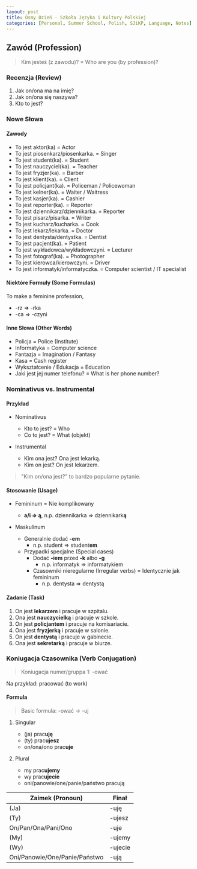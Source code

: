 ```yaml
---
layout: post
title: Ósmy Dzień - Szkoła Języka i Kultury Polskiej
categories: [Personal, Summer School, Polish, SJiKP, Language, Notes]
---
```


## Zawód (Profession)

> Kim jesteś (z zawodu)? = Who are you (by profession)?

### Recenzja (Review)

1. Jak on/ona ma na imię?
2. Jak on/ona się naszywa?
3. Kto to jest?

### Nowe Słowa

#### Zawody

- To jest aktor(ka) = Actor
- To jest piosenkarz/piosenkarka. = Singer
- To jest student(ka). = Student
- To jest nauczyciel(ka). = Teacher
- To jest fryzjer(ka). = Barber
- To jest klient(ka). = Client
- To jest policjant(ka). = Policeman / Policewoman
- To jest kelner(ka). = Waiter / Waitress
- To jest kasjer(ka). = Cashier
- To jest reporter(ka). = Reporter
- To jest dziennikarz/dziennikarka. = Reporter
- To jest pisarz/pisarka. = Writer
- To jest kucharz/kucharka. = Cook
- To jest lekarz/lekarka. = Doctor
- To jest dentysta/dentystka. = Dentist
- To jest pacjent(ka). = Patient
- To jest wykładowca/wykładowczyni. = Lecturer
- To jest fotograf(ka). = Photographer
- To jest kierowca/kierowczyni. = Driver
- To jest informatyk/informatyczka. = Computer scientist / IT specialist

#### Niektóre Formuły (Some Formulas)

To make a feminine profession,

- -rz => -rka
- -ca => -czyni

#### Inne Słowa (Other Words)

- Policja = Police (Institute)
- Informatyka = Computer science
- Fantazja = Imagination / Fantasy
- Kasa = Cash register
- Wykształcenie / Edukacja = Education
- Jaki jest jej numer telefonu? = What is her phone number?

### Nominativus vs. Instrumental

#### Przykład

- Nominativus

    - Kto to jest? = Who
    - Co to jest? = What (objekt)

- Instrumental

    - Kim ona jest? Ona jest lekarką.
    - Kim on jest? On jest lekarzem.

> "Kim on/ona jest?" to bardzo popularne pytanie.

#### Stosowanie (Usage)

- Femininum = Nie komplikowany

    - **a/i => ą**, n.p. dziennikarka => dziennikark**ą**

- Maskulinum

    - Generalnie dodać **-em**
        - n.p. student => student**em**
    - Przypadki specjalne (Special cases)
        - Dodać **-iem** przed **-k** albo **-g**
            - n.p. informatyk => informatykiem
        - Czasowniki nieregularne (Irregular verbs) = Identycznie jak femininum
            - n.p. dentysta => dentystą

#### Zadanie (Task)

1. On jest **lekarzem** i pracuje w szpitalu.
2. Ona jest **nauczycielką** i pracuje w szkole.
3. On jest **policjantem** i pracuje na komisariacie.
4. Ona jest **fryzjerką** i pracuje w salonie.
5. On jest **dentystą** i pracuje w gabinecie.
6. Ona jest **sekretarką** i pracuje w biurze.

### Koniugacja Czasownika (Verb Conjugation)

> Koniugacja numer/gruppa 1: -ować

Na przykład: pracować (to work)

#### Formula

> Basic formula: -ować -> -uj

1. Singular

    - (ja) prac**uję**
    - (ty) prac**ujesz**
    - on/ona/ono prac**uje**

2. Plural

    - my prac**ujemy**
    - wy prac**ujecie**
    - oni/panowie/one/panie/państwo pracują

| **Zaimek (Pronoun)**          | **Finał** |
|-------------------------------|-----------|
| (Ja)                          | -uję      |
| (Ty)                          | -ujesz    |
| On/Pan/Ona/Pani/Ono           | -uje      |
| (My)                          | -ujemy    |
| (Wy)                          | -ujecie   |
| Oni/Panowie/One/Panie/Państwo | -ują      |
